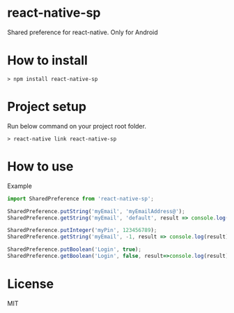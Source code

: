 # react-native-sp
Shared preference for react-native. Only for Android


# How to install
~~~
> npm install react-native-sp
~~~

# Project setup
Run below command on your project root folder.
~~~
> react-native link react-native-sp
~~~

# How to use
Example
````javascript
import SharedPreference from 'react-native-sp';

SharedPreference.putString('myEmail', 'myEmailAddress@');
SharedPreference.getString('myEmail', 'default', result => console.log(result) );

SharedPreference.putInteger('myPin', 123456789);
SharedPreference.getString('myEmail', -1, result => console.log(result) );

SharedPreference.putBoolean('Login', true);
SharedPreference.getBoolean('Login', false, result=>console.log(result));
````

# License
MIT
